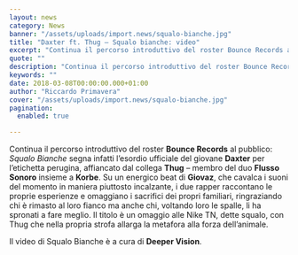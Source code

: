 ```yaml
---
layout: news
category: News
banner: "/assets/uploads/import.news/squalo-bianche.jpg"
title: "Daxter ft. Thug – Squalo bianche: video"
excerpt: "Continua il percorso introduttivo del roster Bounce Records al pubblico: Squalo Bianche segna infatti l’esordio ufficiale del giovane Daxter per l’etichetta perugina, affiancato dal collega Thug – membro del duo Flusso Sonoro insieme a Korbe. Su un energico beat di Giovaz, che cavalca i suoni del momento in maniera piuttosto incalzante, i due rapper raccontano [&hellip"
quote: ""
description: "Continua il percorso introduttivo del roster Bounce Records al pubblico: Squalo Bianche segna infatti l’esordio ufficiale del giovane Daxter per l’etichetta perugina, affiancato dal collega Thug – membro del duo Flusso Sonoro insieme a Korbe. Su un energico beat di Giovaz, che cavalca i suoni del momento in maniera piuttosto incalzante, i due rapper raccontano [&hellip"
keywords: ""
date: 2018-03-08T00:00:00.000+01:00
author: "Riccardo Primavera"
cover: "/assets/uploads/import.news/squalo-bianche.jpg"
pagination:
  enabled: true

---
```


Continua il percorso introduttivo del roster **Bounce Records** al pubblico: _Squalo Bianche_ segna infatti l’esordio ufficiale del giovane **Daxter** per l’etichetta perugina, affiancato dal collega **Thug** – membro del duo **Flusso Sonoro** insieme a **Korbe**. Su un energico beat di **Giovaz**, che cavalca i suoni del momento in maniera piuttosto incalzante, i due rapper raccontano le proprie esperienze e omaggiano i sacrifici dei propri familiari, ringraziando chi è rimasto al loro fianco ma anche chi, voltando loro le spalle, li ha spronati a fare meglio. Il titolo è un omaggio alle Nike TN, dette squalo, con Thug che nella propria strofa allarga la metafora alla forza dell’animale.

Il video di Squalo Bianche è a cura di **Deeper Vision**.